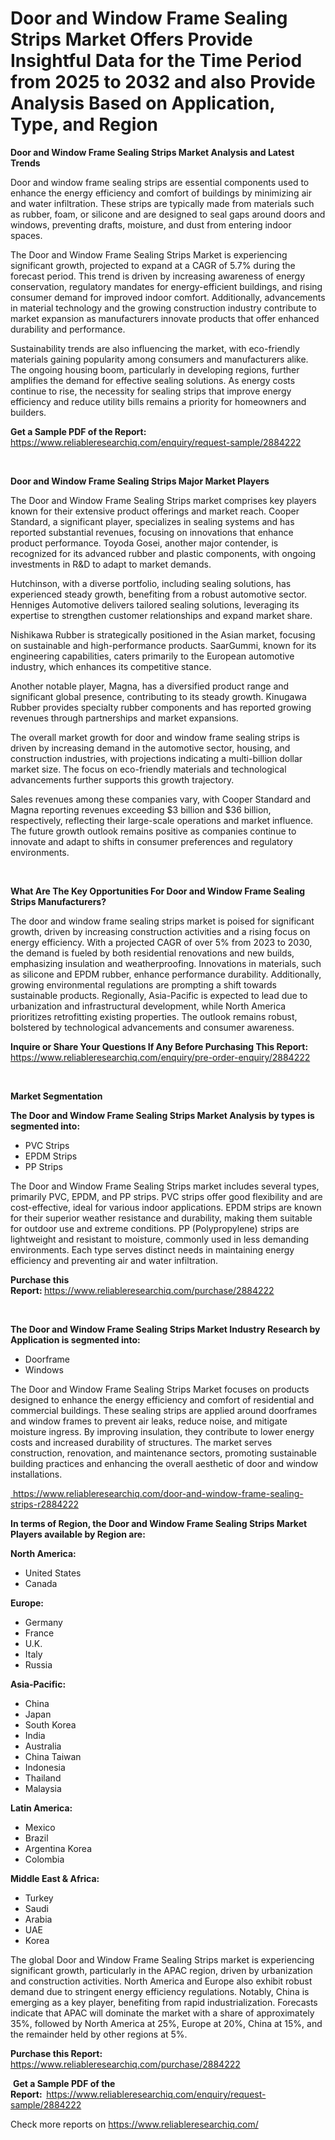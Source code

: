 <p><h1>Door and Window Frame Sealing Strips Market Offers Provide Insightful Data for the Time Period from 2025 to 2032 and also Provide Analysis Based on Application, Type, and Region</h1></p><p><strong>Door and Window Frame Sealing Strips Market Analysis and Latest Trends</strong></p>
<p><p>Door and window frame sealing strips are essential components used to enhance the energy efficiency and comfort of buildings by minimizing air and water infiltration. These strips are typically made from materials such as rubber, foam, or silicone and are designed to seal gaps around doors and windows, preventing drafts, moisture, and dust from entering indoor spaces. </p><p>The Door and Window Frame Sealing Strips Market is experiencing significant growth, projected to expand at a CAGR of 5.7% during the forecast period. This trend is driven by increasing awareness of energy conservation, regulatory mandates for energy-efficient buildings, and rising consumer demand for improved indoor comfort. Additionally, advancements in material technology and the growing construction industry contribute to market expansion as manufacturers innovate products that offer enhanced durability and performance. </p><p>Sustainability trends are also influencing the market, with eco-friendly materials gaining popularity among consumers and manufacturers alike. The ongoing housing boom, particularly in developing regions, further amplifies the demand for effective sealing solutions. As energy costs continue to rise, the necessity for sealing strips that improve energy efficiency and reduce utility bills remains a priority for homeowners and builders.</p></p>
<p><strong>Get a Sample PDF of the Report:&nbsp;</strong> <a href="https://www.reliableresearchiq.com/enquiry/request-sample/2884222?utm_campaign=3252&utm_medium=2&utm_source=Github&utm_content=ia&utm_term=13032025&utm_id=door-and-window-frame-sealing-strips">https://www.reliableresearchiq.com/enquiry/request-sample/2884222</a></p>
<p>&nbsp;</p>
<p><strong>Door and Window Frame Sealing Strips Major Market Players</strong></p>
<p><p>The Door and Window Frame Sealing Strips market comprises key players known for their extensive product offerings and market reach. Cooper Standard, a significant player, specializes in sealing systems and has reported substantial revenues, focusing on innovations that enhance product performance. Toyoda Gosei, another major contender, is recognized for its advanced rubber and plastic components, with ongoing investments in R&D to adapt to market demands.</p><p>Hutchinson, with a diverse portfolio, including sealing solutions, has experienced steady growth, benefiting from a robust automotive sector. Henniges Automotive delivers tailored sealing solutions, leveraging its expertise to strengthen customer relationships and expand market share.</p><p>Nishikawa Rubber is strategically positioned in the Asian market, focusing on sustainable and high-performance products. SaarGummi, known for its engineering capabilities, caters primarily to the European automotive industry, which enhances its competitive stance.</p><p>Another notable player, Magna, has a diversified product range and significant global presence, contributing to its steady growth. Kinugawa Rubber provides specialty rubber components and has reported growing revenues through partnerships and market expansions.</p><p>The overall market growth for door and window frame sealing strips is driven by increasing demand in the automotive sector, housing, and construction industries, with projections indicating a multi-billion dollar market size. The focus on eco-friendly materials and technological advancements further supports this growth trajectory.</p><p>Sales revenues among these companies vary, with Cooper Standard and Magna reporting revenues exceeding $3 billion and $36 billion, respectively, reflecting their large-scale operations and market influence. The future growth outlook remains positive as companies continue to innovate and adapt to shifts in consumer preferences and regulatory environments.</p></p>
<p>&nbsp;</p>
<p><strong>What Are The Key Opportunities For Door and Window Frame Sealing Strips Manufacturers?</strong></p>
<p><p>The door and window frame sealing strips market is poised for significant growth, driven by increasing construction activities and a rising focus on energy efficiency. With a projected CAGR of over 5% from 2023 to 2030, the demand is fueled by both residential renovations and new builds, emphasizing insulation and weatherproofing. Innovations in materials, such as silicone and EPDM rubber, enhance performance durability. Additionally, growing environmental regulations are prompting a shift towards sustainable products. Regionally, Asia-Pacific is expected to lead due to urbanization and infrastructural development, while North America prioritizes retrofitting existing properties. The outlook remains robust, bolstered by technological advancements and consumer awareness.</p></p>
<p><strong>Inquire or Share Your Questions If Any Before Purchasing This Report:</strong> <a href="https://www.reliableresearchiq.com/enquiry/pre-order-enquiry/2884222?utm_campaign=3252&utm_medium=2&utm_source=Github&utm_content=ia&utm_term=13032025&utm_id=door-and-window-frame-sealing-strips">https://www.reliableresearchiq.com/enquiry/pre-order-enquiry/2884222</a></p>
<p>&nbsp;</p>
<p><strong>Market Segmentation</strong></p>
<p><strong>The Door and Window Frame Sealing Strips Market Analysis by types is segmented into:</strong></p>
<p><ul><li>PVC Strips</li><li>EPDM Strips</li><li>PP Strips</li></ul></p>
<p><p>The Door and Window Frame Sealing Strips market includes several types, primarily PVC, EPDM, and PP strips. PVC strips offer good flexibility and are cost-effective, ideal for various indoor applications. EPDM strips are known for their superior weather resistance and durability, making them suitable for outdoor use and extreme conditions. PP (Polypropylene) strips are lightweight and resistant to moisture, commonly used in less demanding environments. Each type serves distinct needs in maintaining energy efficiency and preventing air and water infiltration.</p></p>
<p><strong>Purchase this Report:&nbsp;</strong><a href="https://www.reliableresearchiq.com/purchase/2884222?utm_campaign=3252&utm_medium=2&utm_source=Github&utm_content=ia&utm_term=13032025&utm_id=door-and-window-frame-sealing-strips">https://www.reliableresearchiq.com/purchase/2884222</a></p>
<p>&nbsp;</p>
<p><strong>The Door and Window Frame Sealing Strips Market Industry Research by Application is segmented into:</strong></p>
<p><ul><li>Doorframe</li><li>Windows</li></ul></p>
<p><p>The Door and Window Frame Sealing Strips Market focuses on products designed to enhance the energy efficiency and comfort of residential and commercial buildings. These sealing strips are applied around doorframes and window frames to prevent air leaks, reduce noise, and mitigate moisture ingress. By improving insulation, they contribute to lower energy costs and increased durability of structures. The market serves construction, renovation, and maintenance sectors, promoting sustainable building practices and enhancing the overall aesthetic of door and window installations.</p></p>
<p><a href="https://www.reliableresearchiq.com/door-and-window-frame-sealing-strips-r2884222?utm_campaign=3252&utm_medium=2&utm_source=Github&utm_content=ia&utm_term=13032025&utm_id=door-and-window-frame-sealing-strips">&nbsp;https://www.reliableresearchiq.com/door-and-window-frame-sealing-strips-r2884222</a></p>
<p><strong>In terms of Region, the Door and Window Frame Sealing Strips Market Players available by Region are:</strong></p>
<p>
    <p> <strong> North America: </strong>
        <ul>
            <li>United States</li>
            <li>Canada</li>
        </ul>
        </p> 
    <p> <strong> Europe: </strong>
        <ul>
            <li>Germany</li>
            <li>France</li>
            <li>U.K.</li>
            <li>Italy</li>
            <li>Russia</li>
        </ul>
        </p> 
    <p> <strong> Asia-Pacific: </strong>
        <ul>
            <li>China</li>
            <li>Japan</li>
            <li>South Korea</li>
            <li>India</li>
            <li>Australia</li>
            <li>China Taiwan</li>
            <li>Indonesia</li>
            <li>Thailand</li>
            <li>Malaysia</li>
        </ul>
        </p> 
    <p> <strong> Latin America: </strong>
        <ul>
            <li>Mexico</li>
            <li>Brazil</li>
            <li>Argentina Korea</li>
            <li>Colombia</li>
        </ul>
        </p> 
    <p> <strong> Middle East & Africa: </strong>
        <ul>
            <li>Turkey</li>
            <li>Saudi</li>
            <li>Arabia</li>
            <li>UAE</li>
            <li>Korea</li>
        </ul>
    </p>
    </p>
<p><p>The global Door and Window Frame Sealing Strips market is experiencing significant growth, particularly in the APAC region, driven by urbanization and construction activities. North America and Europe also exhibit robust demand due to stringent energy efficiency regulations. Notably, China is emerging as a key player, benefiting from rapid industrialization. Forecasts indicate that APAC will dominate the market with a share of approximately 35%, followed by North America at 25%, Europe at 20%, China at 15%, and the remainder held by other regions at 5%.</p></p>
<p><strong>Purchase this Report: </strong><a href="https://www.reliableresearchiq.com/purchase/2884222?utm_campaign=3252&utm_medium=2&utm_source=Github&utm_content=ia&utm_term=13032025&utm_id=door-and-window-frame-sealing-strips">https://www.reliableresearchiq.com/purchase/2884222</a></p>
<p>&nbsp;<strong>Get a Sample PDF of the Report:&nbsp;&nbsp;</strong><a href="https://www.reliableresearchiq.com/enquiry/request-sample/2884222?utm_campaign=3252&utm_medium=2&utm_source=Github&utm_content=ia&utm_term=13032025&utm_id=door-and-window-frame-sealing-strips">https://www.reliableresearchiq.com/enquiry/request-sample/2884222</a></p>
<p><strong></strong></p>
<p>Check more reports on <a href="https://www.reliableresearchiq.com/?utm_campaign=3252&utm_medium=2&utm_source=Github&utm_content=ia&utm_term=13032025&utm_id=door-and-window-frame-sealing-strips">https://www.reliableresearchiq.com/</a></p>